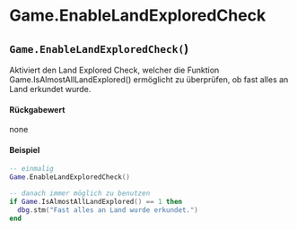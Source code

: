 # Game.EnableLandExploredCheck

## `Game.EnableLandExploredCheck(`)

Aktiviert den Land Explored Check, welcher die Funktion Game.IsAlmostAllLandExplored() ermöglicht zu überprüfen, ob fast alles an Land erkundet wurde.

#### Rückgabewert

none

#### Beispiel

```lua
-- einmalig
Game.EnableLandExploredCheck()

-- danach immer möglich zu benutzen
if Game.IsAlmostAllLandExplored() == 1 then
  dbg.stm("Fast alles an Land wurde erkundet.")
end
```
